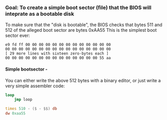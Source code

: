 ### Goal: To create a simple boot sector (file) that the BIOS will inteprate as a bootable disk

To make sure that the "disk is bootable", the BIOS checks that bytes 511 and 512 of the alleged boot sector are bytes 0xAA55
This is the simplest boot sector ever:

```
e9 fd ff 00 00 00 00 00 00 00 00 00 00 00 00 00
00 00 00 00 00 00 00 00 00 00 00 00 00 00 00 00
[ 29 more lines with sixteen zero-bytes each ]
00 00 00 00 00 00 00 00 00 00 00 00 00 00 55 aa
```

#### Simple bootsector - 
You can either write the above 512 bytes with a binary editor, or just write a very simple assembler code:

```asm
loop 
    jmp loop

times 510 - ($ - $$) db
dw 0xaa55
```

